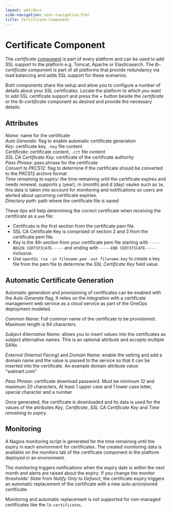```yaml
---
layout: wmt/docs
side-navigation: user-navigation.html
title: Certificate Component
---
```


# Certificate Component

The _certificate_ [component](./components.html) is part of every platform and
can be used to add SSL support to the platform e.g. Tomcat, Apache or
Elasticsearch. The _lb-certificate_ component is part of all platforms that
provide redundancy via load balancing and adds SSL support for these scenarios.

Both components share the setup and allow you to configure a number of details
about your SSL certificates. Locate the platform to which you want to add SSL
certificate support and press the _+_ button beside the _certificate_ or the
_lb-certificate_ component as desired and provide the necessary details:


## Attributes

_Name_: name for the certificate<br>
_Auto Generate_: flag to enable automatic certificate generation<br>
_Key_: certificate key, `.key` file content<br>
_Certificate_: certificate content, `.crt` file content<br>
_SSL CA Certificate Key_: certificate of the certificate authority<br>
_Pass Phrase_: pass phrase for the certificate<br>
_Convert to PKCS12_: flag to determine if the certificate should be converted to the PKCS12 archive format<br>
_Time remaining to expiry_: the time remaining until the certificate expires and needs renewal, supports y (year),
m (month) and d (day) vaules such as `3m`, this data is taken into account for monitoring and notifications so users
are alerted about upcoming certificate expiries.<br>
_Directory path_: path where the certificate file is saved<br>


These tips will help determining the correct certificate when receiving the
certificate as a `pem` file:

* Certificate is the first section from the certificate pem file.
* SSL CA Certificate Key is comprised of section 2 and 3 from the certificate
  pem file.
* _Key_ is the 4th section from your certificate pem file starting with
`-----BEGIN CERTIFICATE-----` and ending with `-----END CERTIFICATE-----`
inclusive.
* Use `openSSL rsa -in filename.pem -out filename.key` to create a key file from
the pem file to determine the _SSL Certificate Key_ field value.

## Automatic Certificate Generation

Automatic generation and provisioning of certificates can be enabled with the
_Auto Generate_ flag. It relies on the integration with a certificate management
web service as a cloud service as part of the OneOps deployment modeled.

_Common Name_: Full common name of the certificate to be provisioned. Maximum length is 64 characters<br/>

_Subject Alternative Name_: allows you to insert values into the certificates as
subject alternative names. This is an optional attribute and accepts
multiple SANs<br/>

_External (Internet Facing)_ and _Domain Name_: enable the setting and add a
domain name and the value is passed to the service so that it can be inserted
into the certificate. An example domain attribute value: "walmart.com"</br>

_Pass Phrase_: certificate download password. Must be minimum 12 and
maximum 20 characters, At least 1 upper case and 1 lower case letter, special
character and a number

Once generated, the certificate is downloaded and its data is used for the
values of the attributes _Key_, _Certificate_, _SSL CA Certificate Key_ and
_Time remaining to expiry_.

## Monitoring

A Nagios monitoring script is generated for the time remaining until the expiry
in each environment for certificates.  The created monitoring data is available
on the _monitors_ tab of the certificate component in the platform deployed in
an environment.

The monitoring triggers notifications when the expiry date is within the next
month and alerts are raised about the expiry. If you change the monitor
thresholds' _State_ from _Notify Only_ to _Defunct_, the certificate expiry
triggers an automatic replacement of the certificate with a new auto-provisioned
certificate.

Monitoring and automatic replacement is not supported for non-managed
certificates like the `lb-certificates`.
